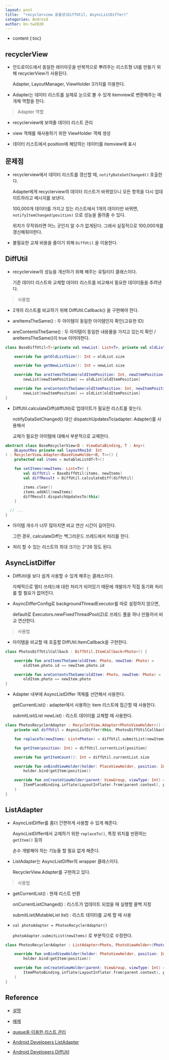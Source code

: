 ```yaml
---
layout: post
title:  "recyclerview 효율성(DiffUtil, AsyncListDiffer)"
categories: Android
author: bn-tw2020
---
```

* content
  {:toc}


## recyclerView

- 안드로이드에서 동일한 레이아웃을 반복적으로 뿌려주는 리스트형 UI를 만들기 위해 recyclerView가 사용된다.

  Adapter, LayoutManager, ViewHolder 3가지를 이용한다.

- Adapter는 데이터 리스트를 실제로 눈으로 볼 수 있게 itemview로 변환해주는 매개체 역할을 한다.

> Adapter 역할

- recyclerview에 보여줄 데이터 리스트 관리

- view 객체를 재사용하기 위한 ViewHolder 객체 생성

- 데이터 리스트에서 position에 해당하는 데이터를 itemview에 표시





## 문제점

- recyclerview에서 데이터 리스트를 갱신할 때, `notifyDataSetChanged()` 호출한다.

  Adapter에게 recyclerview의 데이터 리스트가 바뀌었으니 모든 항목을 다시 업데이트하라고 메시지를 보낸다.

  100,000개 데이터를 가지고 있는 리스트에서 1개의 데이터만 바뀌면, `notifyItemChanged(position)` 으로 성능을 올려줄 수 있다.

  위치가 무작위라면 어느 곳인지 알 수가 없게된다. 그래서 실질적으로 100,000개를 갱신해줘야한다.

- 불필요한 교체 비용을 줄이기 위해 `DiffUtil` 을 이용한다.


## DiffUtil

- recyclerview의 성능을 개선하기 위해 해주는 유틸리티 클래스이다.

  기존 데이터 리스트와 교체할 데이터 리스트를 비교해서 필요한 데이터들을 추려낸다.

> 사용법

- 2개의 리스트를 비교하기 위해 DiffUtil.Callback() 을 구현해야 한다.

- areItemsTheSame() : 두 아이템이 동일한 아이템인지 확인(고유한 ID)

- areContentsTheSame() : 두 아이템이 동일한 내용물을 가지고 있는지 확인 / areItemsTheSame()이 true 이어야한다.

```kotlin
class BaseDiffUtil<T>(private val newList: List<T>, private val oldList: List<T>) : DiffUtil.Callback() {

    override fun getOldListSize(): Int = oldList.size

    override fun getNewListSize(): Int = newList.size

    override fun areItemsTheSame(oldItemPosition: Int, newItemPosition: Int) =
        newList[newItemPosition] == oldList[oldItemPosition]

    override fun areContentsTheSame(oldItemPosition: Int, newItemPosition: Int) =
        newList[newItemPosition] == oldList[oldItemPosition]
}
```

- DiffUtil.calculateDiff(diffUtil)로 업데이트가 필요한 리스트를 찾는다.

  notifyDataSetChanged() 대신 dispatchUpdatesTo(adapter: Adapter)를 사용해서

  교체가 필요한 아이템에 대해서 부분적으로 교체한다.

```kotlin
abstract class BaseRecyclerView<B : ViewDataBinding, T : Any>(
    @LayoutRes private val layoutResId: Int
) : RecyclerView.Adapter<BaseViewHolder<B, T>>() {
    protected val items = mutableListOf<T>()

    fun setItems(newItems: List<T>) {
        val diffUtil = BaseDiffUtil(items, newItems)
        val diffResult = DiffUtil.calculateDiff(diffUtil)

        items.clear()
        items.addAll(newItems)
        diffResult.dispatchUpdatesTo(this)
    }

  // ...
}
```

- 아이템 개수가 너무 많아지면 비교 연산 시간이 길어진다.

  그런 경우, calculateDiff는 백그라운드 쓰레드에서 처리를 한다.

- 처리 할 수 있는 리스트의 최대 크기는 2^26 정도 된다.


## AsyncListDiffer

- DiffUtil을 보다 쉽게 사용할 수 있게 해주는 클래스이다.

  자체적으로 멀티 쓰레드에 대한 처리가 되어있기 때문에 개발자가 직접 동기화 처리를 할 필요가 없어진다.

- AsyncDifferConfig로 backgroundThreadExecutor를 따로 설정하지 않으면,

  default로 Executors.newFixedThreadPool(2)로 쓰레드 풀을 하나 만들어서 비교 연산한다.

> 사용법

- 아이템을 비교할 때 호출할 DiffUtil.ItemCallback을 구현한다.

```kotlin
class PhotosDiffUtilCallback : DiffUtil.ItemCallback<Photo>() {

    override fun areItemsTheSame(oldItem: Photo, newItem: Photo) =
        oldItem.photo.id == newItem.photo.id

    override fun areContentsTheSame(oldItem: Photo, newItem: Photo) =
        oldItem.photo == newItem.photo
}
```

- Adapter 내부에 AsyncListDiffer 객체를 선언해서 사용한다.

  getCurrentList() : adapter에서 사용하는 item 리스트에 접근할 때 사용한다.

  submitList(List<T> newList) : 리스트 데이터를 교체할 때 사용한다.

```kotlin
class PhotosRecyclerAdapter : RecyclerView.Adapter<PhotoViewHolder>() {
    private val diffUtil = AsyncListDiffer(this, PhotosDiffUtilCallback())

    fun replaceTo(newItems: List<Photo>) = diffUtil.submitList(newItems)

    fun getItem(position: Int) = diffUtil.currentList[position]

    override fun getItemCount(): Int = diffUtil.currentList.size

    override fun onBindViewHolder(holder: PlaceViewHolder, position: Int) =
        holder.bind(getItem(position))

    override fun onCreateViewHolder(parent: ViewGroup, viewType: Int) = PhotoViewHolder(
        ItemPlaceBinding.inflate(LayoutInflater.from(parent.context), parent, false)
    )
}
```

## ListAdapter

- AsyncListDiffer를 좀더 간편하게 사용할 수 있게 해준다.

  AsyncListDiffer에서 교체하기 위한 `replaceTo()`, 특정 위치를 반환하는 `getItem()` 등의

  손수 개발해야 하는 기능들 할 필요 없게 해준다.

- ListAdapter는 AsyncListDiffer의 wrapper 클래스이다.

  RecyclerView.Adapter<VH>를 구현하고 있다.

> 사용법

- getCurrentList() : 현재 리스트 반환

  onCurrentListChanged() : 리스트가 업데이트 되었을 때 실행할 콜백 지정

  submitList(MutableList<T> list) : 리스트 데이터를 교체 할 때 사용

- `val photoAdapter = PhotosRecyclerAdapter()`

  `photoAdapter.submitList(newItems)` 로 부분적으로 수정한다.

```kotlin
class PhotosRecyclerAdapter : ListAdapter<Photo, PhotoViewHolder>(PhotosDiffUtilCallback()) {

    override fun onBindViewHolder(holder: PhotoViewHolder, position: Int) =
        holder.bind(getItem(position))

    override fun onCreateViewHolder(parent: ViewGroup, viewType: Int) = PhotoViewHolder(
        ItemPhotoBinding.inflate(LayoutInflater.from(parent.context), parent, false)
    )
}
```

## Reference

- [설명](https://medium.com/@jungil.han/recyclerview-%EA%B0%9C%EB%B0%9C%EC%97%90-%EB%82%A0%EA%B0%9C-%EB%8B%AC%EA%B8%B0-539e08291160)

- [예제](https://voiddani.tistory.com/7)

- [queue을 이용한 리스트 관리](https://jonfhancock.com/get-threading-right-with-diffutil-423378e126d2)

- [Android Developers ListAdapter](https://developer.android.com/reference/kotlin/androidx/recyclerview/widget/ListAdapter)

- [Android Developers DiffUtil](https://developer.android.com/reference/androidx/recyclerview/widget/DiffUtil)